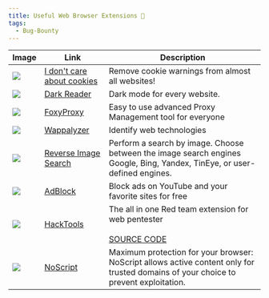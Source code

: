 ```yaml
---
title: Useful Web Browser Extensions 🍪
tags:
  - Bug-Bounty
---
```


| Image                                    | Link                                                                                                                                       | Description                                                                                                                          |
| ---------------------------------------- | ------------------------------------------------------------------------------------------------------------------------------------------ | ------------------------------------------------------------------------------------------------------------------------------------ |
| ![](Pasted%20image%2020241107170413.png) | [I don't care about cookies](https://chromewebstore.google.com/detail/i-dont-care-about-cookies/fihnjjcciajhdojfnbdddfaoknhalnja?hl=en-US) | Remove cookie warnings from almost all websites!                                                                                     |
| ![](Pasted%20image%2020241107170505.png) | [Dark Reader](https://chromewebstore.google.com/detail/dark-reader/eimadpbcbfnmbkopoojfekhnkhdbieeh?hl=en-US)                              | Dark mode for every website.                                                                                                         |
| ![](Pasted%20image%2020241107170540.png) | [FoxyProxy](https://chromewebstore.google.com/detail/foxyproxy/gcknhkkoolaabfmlnjonogaaifnjlfnp?hl=en-US)                                  | Easy to use advanced Proxy Management tool for everyone                                                                              |
| ![](Pasted%20image%2020241107170611.png) | [Wappalyzer](https://chromewebstore.google.com/detail/wappalyzer-technology-pro/gppongmhjkpfnbhagpmjfkannfbllamg?hl=en-US)                 | Identify web technologies                                                                                                            |
| ![](Pasted%20image%2020241107170645.png) | [Reverse Image Search](https://chromewebstore.google.com/detail/reveye-reverse-image-sear/keaaclcjhehbbapnphnmpiklalfhelgf?hl=en-US)       | Perform a search by image. Choose between the image search engines Google, Bing, Yandex, TinEye, or user-defined engines.            |
| ![](Pasted%20image%2020241107170728.png) | [AdBlock](https://chromewebstore.google.com/detail/adblock-%E2%80%94-block-ads-acros/gighmmpiobklfepjocnamgkkbiglidom?hl=en-US)            | Block ads on YouTube and your favorite sites for free                                                                                |
| ![](Pasted%20image%2020241107170828.png) | [HackTools](https://chromewebstore.google.com/detail/hack-tools/cmbndhnoonmghfofefkcccljbkdpamhi?hl=en-US)                                 | The all in one Red team extension for web pentester<br><br>[SOURCE CODE](https://github.com/LasCC/Hack-Tools)                        |
| ![](Pasted%20image%2020241107170944.png) | [NoScript](https://chromewebstore.google.com/detail/noscript/doojmbjmlfjjnbmnoijecmcbfeoakpjm?hl=en-US)                                    | Maximum protection for your browser: NoScript allows active content only for trusted domains of your choice to prevent exploitation. |

